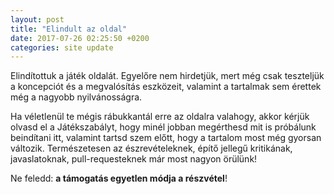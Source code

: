 ```yaml
---
layout: post
title: "Elindult az oldal"
date: 2017-07-26 02:25:50 +0200
categories: site update
---
```

Elindítottuk a játék oldalát. Egyelőre nem hirdetjük, mert még csak teszteljük a
koncepciót és a megvalósítás eszközeit, valamint a tartalmak sem érettek még a
nagyobb nyilvánosságra.

Ha véletlenül te mégis rábukkantál erre az oldalra valahogy, akkor kérjük olvasd
el a Játékszabályt, hogy minél jobban megérthesd mit is próbálunk beindítani
itt, valamint tartsd szem előtt, hogy a tartalom most még gyorsan változik.
Természetesen az észrevételeknek, építő jellegű kritikának, javaslatoknak,
pull-requesteknek már most nagyon örülünk!

Ne feledd: **a támogatás egyetlen módja a részvétel**!

